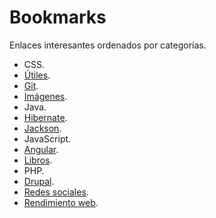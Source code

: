 # Bookmarks

Enlaces interesantes ordenados por categorías.

- CSS.
 - [Útiles](css/utils.md).
- [Git](git.md).
- [Imágenes](images.md).
- Java.
 - [Hibernate](java/hibernate.md).
 - [Jackson](java/jackson.md).
- JavaScript.
 - [Angular](javascript/angular.md).
- [Libros](books.md).
- PHP.
 - [Drupal](php/drupal.md).
- [Redes sociales](social-networks.md).
- [Rendimiento web](web-performance.md).
